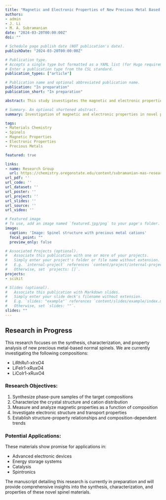 ```yaml
---
title: "Magnetic and Electronic Properties of New Precious Metal Based Normal Spinel's: LiRhRu1-xIrxO4, LiFeIr1-xRuxO4, and LiCoIr1-xRuxO4"
authors:
- admin
- J. Li
- M. A. Subramanian
date: "2024-03-20T00:00:00Z"
doi: ""

# Schedule page publish date (NOT publication's date).
publishDate: "2024-03-20T00:00:00Z"

# Publication type.
# Accepts a single type but formatted as a YAML list (for Hugo requirements).
# Enter a publication type from the CSL standard.
publication_types: ["article"]

# Publication name and optional abbreviated publication name.
publication: "In preparation"
publication_short: "In preparation"

abstract: This study investigates the magnetic and electronic properties of novel precious metal-based normal spinels including LiRhRu1-xIrxO4, LiFeIr1-xRuxO4, and LiCoIr1-xRuxO4. Through systematic synthesis and characterization, we explore the structure-property relationships in these materials, with particular focus on their magnetic behavior and electronic structure. The substitution effects of ruthenium and iridium on the properties of these spinels are examined in detail, providing insights into the fundamental mechanisms governing their behavior. Our findings contribute to the understanding of complex oxide materials and offer potential pathways for designing new materials with tailored properties for electronic and energy applications.

# Summary. An optional shortened abstract.
summary: Investigation of magnetic and electronic properties in novel precious metal-based normal spinels with potential applications in advanced electronic devices and energy storage systems.

tags:
- Materials Chemistry
- Spinels
- Magnetic Properties
- Electronic Properties
- Precious Metals

featured: true

links:
- name: Research Group
  url: https://chemistry.oregonstate.edu/content/subramanian-mas-research-group
url_pdf: ''
url_code: ''
url_dataset: ''
url_poster: ''
url_project: ''
url_slides: ''
url_source: ''
url_video: ''

# Featured image
# To use, add an image named `featured.jpg/png` to your page's folder. 
image:
  caption: 'Image: Spinel structure with precious metal cations'
  focal_point: ""
  preview_only: false

# Associated Projects (optional).
#   Associate this publication with one or more of your projects.
#   Simply enter your project's folder or file name without extension.
#   E.g. `internal-project` references `content/project/internal-project/index.md`.
#   Otherwise, set `projects: []`.
projects:
- scikit

# Slides (optional).
#   Associate this publication with Markdown slides.
#   Simply enter your slide deck's filename without extension.
#   E.g. `slides: "example"` references `content/slides/example/index.md`.
#   Otherwise, set `slides: ""`.
slides: ""
---
```


## Research in Progress

This research focuses on the synthesis, characterization, and property analysis of new precious metal-based normal spinels. We are currently investigating the following compositions:

- LiRhRu1-xIrxO4
- LiFeIr1-xRuxO4
- LiCoIr1-xRuxO4

### Research Objectives:

1. Synthesize phase-pure samples of the target compositions
2. Characterize the crystal structure and cation distribution
3. Measure and analyze magnetic properties as a function of composition
4. Investigate electronic structure and transport properties
5. Establish structure-property relationships and composition-dependent trends

### Potential Applications:

These materials show promise for applications in:
- Advanced electronic devices
- Energy storage systems
- Catalysis
- Spintronics

The manuscript detailing this research is currently in preparation and will provide comprehensive insights into the synthesis, characterization, and properties of these novel spinel materials.
